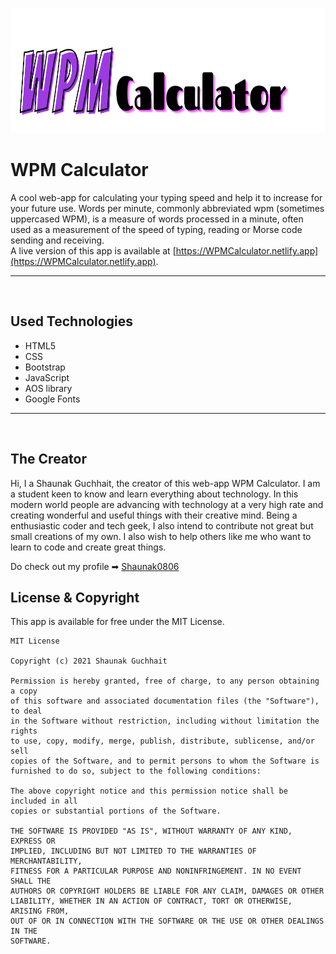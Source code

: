 <p align=center>
	<img src='icons/logo.png' height=200/>
</p>  

# WPM Calculator

A cool web-app for calculating your typing speed and help it to increase for your future use.
Words per minute, commonly abbreviated wpm (sometimes uppercased WPM), is a measure of words processed in a minute, often used as a measurement of the speed of typing, reading or Morse code sending and receiving.  
A live version of this app is available at [https://WPMCalculator.netlify.app](https://WPMCalculator.netlify.app).  
<hr>
<br>

## Used Technologies

- HTML5
- CSS
- Bootstrap
- JavaScript
- AOS library
- Google Fonts

<hr>
<Br>

## The Creator
Hi, I a Shaunak Guchhait, the creator of this web-app WPM Calculator. I am a student keen to know and learn everything about technology. In this modern world people are advancing with technology at a very high rate and creating wonderful and useful things with their creative mind. Being a enthusiastic coder and tech geek, I also intend to contribute not great but small creations of my own. I also wish to help others like me who want to learn to code and create great things.
 <br>

Do check out my profile ➡ [Shaunak0806](https://github.com/Shaunak0806)

## License & Copyright
This app is available for free under the MIT License.  
```
MIT License

Copyright (c) 2021 Shaunak Guchhait

Permission is hereby granted, free of charge, to any person obtaining a copy
of this software and associated documentation files (the "Software"), to deal
in the Software without restriction, including without limitation the rights
to use, copy, modify, merge, publish, distribute, sublicense, and/or sell
copies of the Software, and to permit persons to whom the Software is
furnished to do so, subject to the following conditions:

The above copyright notice and this permission notice shall be included in all
copies or substantial portions of the Software.

THE SOFTWARE IS PROVIDED "AS IS", WITHOUT WARRANTY OF ANY KIND, EXPRESS OR
IMPLIED, INCLUDING BUT NOT LIMITED TO THE WARRANTIES OF MERCHANTABILITY,
FITNESS FOR A PARTICULAR PURPOSE AND NONINFRINGEMENT. IN NO EVENT SHALL THE
AUTHORS OR COPYRIGHT HOLDERS BE LIABLE FOR ANY CLAIM, DAMAGES OR OTHER
LIABILITY, WHETHER IN AN ACTION OF CONTRACT, TORT OR OTHERWISE, ARISING FROM,
OUT OF OR IN CONNECTION WITH THE SOFTWARE OR THE USE OR OTHER DEALINGS IN THE
SOFTWARE.
```